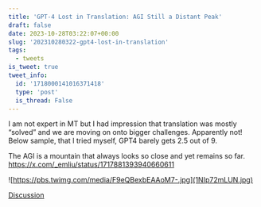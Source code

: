 ```yaml
---
title: 'GPT-4 Lost in Translation: AGI Still a Distant Peak'
draft: false
date: 2023-10-28T03:22:07+00:00
slug: '202310280322-gpt4-lost-in-translation'
tags:
  - tweets
is_tweet: true
tweet_info:
  id: '1718000141016371418'
  type: 'post'
  is_thread: False
---
```




I am not expert in MT but I had impression that translation was mostly “solved” and we are moving on onto bigger challenges. Apparently not! Below sample, that I tried myself, GPT4 barely gets 2.5 out of 9.

The AGI is a mountain that always looks so close and yet remains so far. <https://x.com/_emliu/status/1717881393940660611> 

![https://pbs.twimg.com/media/F9eQBexbEAAoM7-.jpg](1NIp72mLUN.jpg)

[Discussion](https://x.com/sytelus/status/1718000141016371418)
